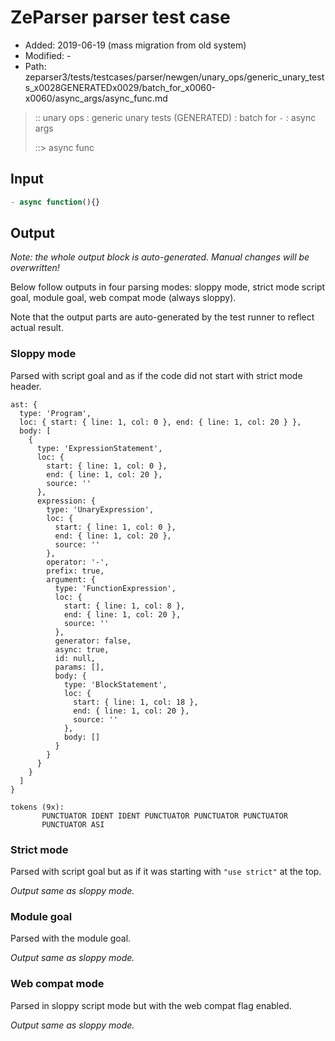 # ZeParser parser test case

- Added: 2019-06-19 (mass migration from old system)
- Modified: -
- Path: zeparser3/tests/testcases/parser/newgen/unary_ops/generic_unary_tests_x0028GENERATEDx0029/batch_for_x0060-x0060/async_args/async_func.md

> :: unary ops : generic unary tests (GENERATED) : batch for `-` : async args
>
> ::> async func

## Input

`````js
- async function(){}
`````

## Output

_Note: the whole output block is auto-generated. Manual changes will be overwritten!_

Below follow outputs in four parsing modes: sloppy mode, strict mode script goal, module goal, web compat mode (always sloppy).

Note that the output parts are auto-generated by the test runner to reflect actual result.

### Sloppy mode

Parsed with script goal and as if the code did not start with strict mode header.

`````
ast: {
  type: 'Program',
  loc: { start: { line: 1, col: 0 }, end: { line: 1, col: 20 } },
  body: [
    {
      type: 'ExpressionStatement',
      loc: {
        start: { line: 1, col: 0 },
        end: { line: 1, col: 20 },
        source: ''
      },
      expression: {
        type: 'UnaryExpression',
        loc: {
          start: { line: 1, col: 0 },
          end: { line: 1, col: 20 },
          source: ''
        },
        operator: '-',
        prefix: true,
        argument: {
          type: 'FunctionExpression',
          loc: {
            start: { line: 1, col: 8 },
            end: { line: 1, col: 20 },
            source: ''
          },
          generator: false,
          async: true,
          id: null,
          params: [],
          body: {
            type: 'BlockStatement',
            loc: {
              start: { line: 1, col: 18 },
              end: { line: 1, col: 20 },
              source: ''
            },
            body: []
          }
        }
      }
    }
  ]
}

tokens (9x):
       PUNCTUATOR IDENT IDENT PUNCTUATOR PUNCTUATOR PUNCTUATOR
       PUNCTUATOR ASI
`````

### Strict mode

Parsed with script goal but as if it was starting with `"use strict"` at the top.

_Output same as sloppy mode._

### Module goal

Parsed with the module goal.

_Output same as sloppy mode._

### Web compat mode

Parsed in sloppy script mode but with the web compat flag enabled.

_Output same as sloppy mode._

